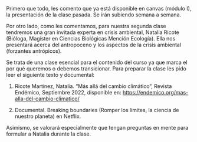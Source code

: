Primero que todo, les comento que ya está disponible en canvas (módulo I), la presentación de la clase pasada. Se irán subiendo semana a semana.

Por otro lado, como les comentamos, para nuestra segunda clase tendremos una gran invitada experta en crisis ambiental, Natalia Ricote (Bióloga, Magíster en Ciencias Biológicas Mención Ecología). Ella nos presentará acerca del antropoceno y los aspectos de la crisis ambiental (forzantes antrópicos).

Se trata de una clase esencial para el contenido del curso ya que marca el por qué queremos o debemos transicionar. Para preparar la clase les pido leer el siguiente texto y documental:

1. Ricote Martínez, Natalia. “Más allá del cambio climático”, Revista Endémico, Septiembre 2022, disponible en: https://endemico.org/mas-alla-del-cambio-climatico/

2. Documental. Breaking boundaries (Romper los límites, la ciencia de nuestro planeta) en Netflix.

Asimismo, se valorará especialmente que tengan preguntas en mente para formular a Natalia durante la clase.
